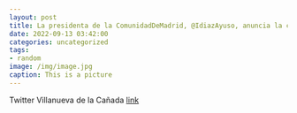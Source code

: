 ```yaml
---
layout: post
title: La presidenta de la ComunidadDeMadrid, @IdiazAyuso, anuncia la construcción del parque de bomberos de VillanuevaDeLaCañada en ...
date: 2022-09-13 03:42:00
categories: uncategorized
tags:
- random
image: /img/image.jpg
caption: This is a picture
---
```

Twitter Villanueva de la Cañada [link](https://twitter.com/AytoVDLCanada/status/1569293262669717504)
